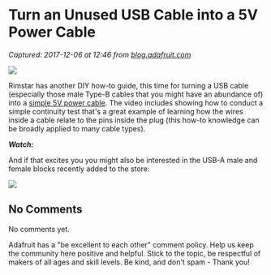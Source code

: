 # Turn an Unused USB Cable into a 5V Power Cable

_Captured: 2017-12-06 at 12:46 from [blog.adafruit.com](https://blog.adafruit.com/2017/12/05/turn-an-unused-usb-cable-into-a-5v-power-cable/)_

![](https://cdn-blog.adafruit.com/uploads/2017/12/datapower.png)

Rimstar has another DIY how-to guide, this time for turning a USB cable (especially those male Type-B cables that you might have an abundance of) into a [simple 5V power cable](https://rimstar.org/science_electronics_projects/make_usb_power_cable.htm). The video includes showing how to conduct a simple continuity test that's a great example of learning how the wires inside a cable relate to the pins inside the plug (this how-to knowledge can be broadly applied to many cable types).

_**Watch:**_

And if that excites you you might also be interested in the USB-A male and female blocks recently added to the store:

![](https://cdn-blog.adafruit.com/uploads/2017/12/usbblocks.png)

## No Comments

No comments yet.

Adafruit has a "be excellent to each other" comment policy. Help us keep the community here positive and helpful. Stick to the topic, be respectful of makers of all ages and skill levels. Be kind, and don't spam - Thank you!
